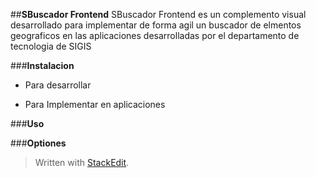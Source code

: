 
##**SBuscador Frontend**
SBuscador Frontend es un complemento visual desarrollado para implementar de forma agil un buscador de elmentos geograficos en las aplicaciones desarrolladas por el departamento de tecnologia de SIGIS 
 
###**Instalacion**

 - Para desarrollar

 - Para Implementar en aplicaciones

###**Uso**

###**Optiones**

> Written with [StackEdit](https://stackedit.io/).
